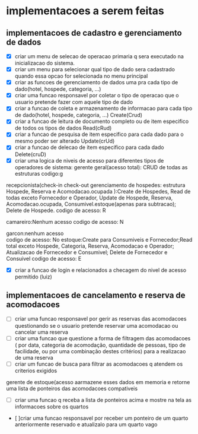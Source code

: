 # implementacoes a serem feitas

## implementacoes de cadastro e gerenciamento de dados

- [X] criar um menu de selecao de operacao primaria q sera executado na inicializacao do sistema.
- [X] criar um menu para selecionar qual tipo de dado sera cadastrado quando essa opcao for selecionada no menu principal
- [X] criar as funcoes de gerenciamento de dados uma pra cada tipo de dado(hotel, hospede, categoria, ...)
- [X] criar uma funcao responsavel por coletar o tipo de operacao que o usuario pretende fazer com aquele tipo de dado
- [X] criar a funcao de coleta e armazenamento de informacao para cada tipo de dado(hotel, hospede, categoria, ...) Create(Crud)
- [X] criar a funcao de leitura de documento completo ou de item especifico de todos os tipos de dados Read(cRud)
- [X] criar a funcao de pesquisa de item especifico para cada dado para o mesmo poder ser alterado Update(crUd)
- [X] criar a funcao de delecao de item especifico para cada dado Delete(cruD)
- [x] criar uma logica de niveis de acesso para diferentes tipos de operadores de sistema:
gerente geral(acesso total): CRUD de todas as estruturas codigo:g

recepcionista(check-in check-out gerenciamento de hospedes: estrutura Hospede, Reserva e Acomodacao.ocupada ):Create de Hospedes, Read de todas exceto Fornecedor e Operador, Update de Hospede, Reserva, Acomodacao.ocupada, Consumivel.estoque(apenas para subtracao); Delete de Hospede. 
codigo de acesso: R

camareiro:Nenhum acesso 
codigo de acesso: N

garcon:nenhum acesso  
codigo de acesso: No estoque:Create para Consumiveis e Fornecedor;Read total exceto Hospede, Categoria, Reserva, Acomodacao e Operador; Atualizacao de Fornecedor e Consumivel; Delete de Fornecedor e Consuivel 
codigo de acesso: E

- [x] criar a funcao de login e relacionados a checagem do nivel de acesso permitido (luiz)


## implementacoes de cancelamento e reserva de acomodacoes

- [ ] criar uma funcao responsavel por gerir as reservas das acomodacoes questionando se o usuario pretende reservar uma acomodacao ou cancelar uma reserva
- [ ] criar uma funcao que questione a forma de filtragem das acomodacoes ( por data, categoria de acomodação, quantidade de pessoas, tipo de facilidade, ou por uma combinação destes critérios) para a realizacao de uma reserva
- [ ] criar um funcao de busca para filtrar as acomodacoes q atendem os criterios exigidos 

gerente de estoque(acesso aarmazene esses dados em memoria e retorne uma lista de ponteiros das acomodacoes compativeis
- [ ] criar uma funcao q receba a lista de ponteiros acima e mostre na tela as informacoes sobre os quartos
- [ ]criar uma funcao responsavel por receber um ponteiro de um quarto anteriormente reservado e atualizalo para um quarto vago
